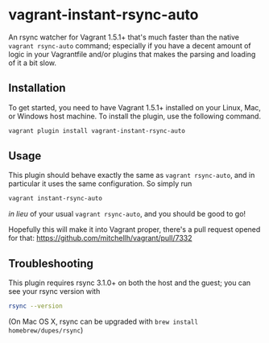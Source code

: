 # vagrant-instant-rsync-auto

An rsync watcher for Vagrant 1.5.1+ that's much faster than the native
`vagrant rsync-auto` command; especially if you have a decent amount of
logic in your Vagrantfile and/or plugins that makes the parsing and loading
of it a bit slow.

## Installation

To get started, you need to have Vagrant 1.5.1+ installed on your Linux, Mac, or
Windows host machine. To install the plugin, use the following command.

```bash
vagrant plugin install vagrant-instant-rsync-auto
```

## Usage

This plugin should behave exactly the same as `vagrant rsync-auto`, and in
particular it uses the same configuration. So simply run
```bash
vagrant instant-rsync-auto
```
_in lieu_ of your usual `vagrant rsync-auto`, and you should be good to go!

Hopefully this will make it into Vagrant proper, there's a pull request opened
for that: https://github.com/mitchellh/vagrant/pull/7332

## Troubleshooting

This plugin requires rsync 3.1.0+ on both the host and the guest; you can see
your rsync version with
```bash
rsync --version
```

(On Mac OS X, rsync can be upgraded with `brew install homebrew/dupes/rsync`)
